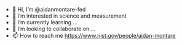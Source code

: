 - 👋 Hi, I’m @aidanmontare-fed
- 👀 I’m interested in science and measurement
- 🌱 I’m currently learning ...
- 💞️ I’m looking to collaborate on ...
- 📫 How to reach me https://www.nist.gov/people/aidan-montare

<!---
aidanmontare-fed/aidanmontare-fed is a ✨ special ✨ repository because its `README.md` (this file) appears on your GitHub profile.
You can click the Preview link to take a look at your changes.
--->
